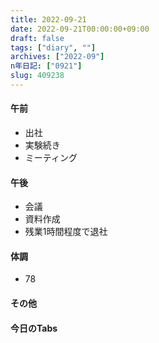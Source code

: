 ```yaml
---
title: 2022-09-21
date: 2022-09-21T00:00:00+09:00
draft: false
tags: ["diary", ""]
archives: ["2022-09"]
n年日記: ["0921"]
slug: 409238
---
```

#### 午前
- 出社
- 実験続き
- ミーティング
#### 午後
- 会議
- 資料作成
- 残業1時間程度で退社
#### 体調
- 78
#### その他
#### 今日のTabs